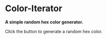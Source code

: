 # Color-Iterator

**A simple random hex color generator.**

Click the button to generate a random hex color.
